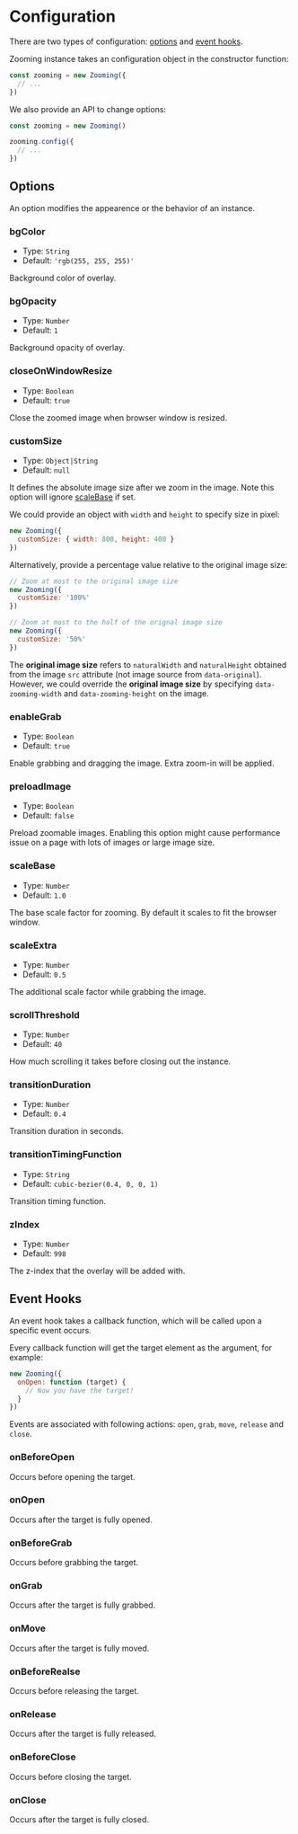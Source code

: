 # Configuration

There are two types of configuration: [options](configuration?id=options) and [event hooks](configuration?id=event-hooks).

Zooming instance takes an configuration object in the constructor function:

```js
const zooming = new Zooming({
  // ...
})
```

We also provide an API to change options:

```js
const zooming = new Zooming()

zooming.config({
  // ...
})
```

## Options

An option modifies the appearence or the behavior of an instance.

### bgColor

- Type: `String`
- Default: `'rgb(255, 255, 255)'`

Background color of overlay.

### bgOpacity

- Type: `Number`
- Default: `1`

Background opacity of overlay.

### closeOnWindowResize

- Type: `Boolean`
- Default: `true`

Close the zoomed image when browser window is resized.

### customSize

- Type: `Object|String`
- Default: `null`

It defines the absolute image size after we zoom in the image. 
Note this option will ignore [scaleBase](configuration?id=scaleBase) if set.

We could provide an object with `width` and `height` to specify size in pixel:

```js
new Zooming({
  customSize: { width: 800, height: 400 }
})
```

Alternatively, provide a percentage value relative to the original image size:

```js
// Zoom at most to the original image size
new Zooming({
  customSize: '100%'
})

// Zoom at most to the half of the orignal image size
new Zooming({
  customSize: '50%'
})
```

The **original image size** refers to `naturalWidth` and `naturalHeight` obtained from the image `src` attribute (not image source from `data-original`). However, we could override the **original image size** by specifying `data-zooming-width` and `data-zooming-height` on the image.

### enableGrab

- Type: `Boolean`
- Default: `true`

Enable grabbing and dragging the image. Extra zoom-in will be applied.

### preloadImage

- Type: `Boolean`
- Default: `false`

Preload zoomable images. Enabling this option might cause performance issue on a page with lots of images or large image size.

### scaleBase

- Type: `Number`
- Default: `1.0`

The base scale factor for zooming. By default it scales to fit the browser window.

### scaleExtra

- Type: `Number`
- Default: `0.5`

The additional scale factor while grabbing the image.

### scrollThreshold

- Type: `Number`
- Default: `40`

How much scrolling it takes before closing out the instance.

### transitionDuration

- Type: `Number`
- Default: `0.4`

Transition duration in seconds.

### transitionTimingFunction

- Type: `String`
- Default: `cubic-bezier(0.4, 0, 0, 1)`

Transition timing function.

### zIndex

- Type: `Number`
- Default: `998`

The z-index that the overlay will be added with.

## Event Hooks

An event hook takes a callback function, which will be called upon a specific event occurs.

Every callback function will get the target element as the argument, for example:

```js
new Zooming({
  onOpen: function (target) {
    // Now you have the target!
  }
})
```

Events are associated with following actions: `open`, `grab`, `move`, `release` and `close`. 

### onBeforeOpen

Occurs before opening the target.

### onOpen

Occurs after the target is fully opened.

### onBeforeGrab

Occurs before grabbing the target.

### onGrab

Occurs after the target is fully grabbed.

### onMove

Occurs after the target is fully moved.

### onBeforeRealse

Occurs before releasing the target.

### onRelease

Occurs after the target is fully released.

### onBeforeClose

Occurs before closing the target.

### onClose

Occurs after the target is fully closed.
